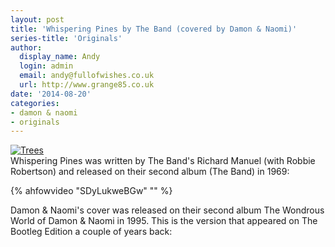 ```yaml
---
layout: post
title: 'Whispering Pines by The Band (covered by Damon & Naomi)'
series-title: 'Originals'
author:
  display_name: Andy
  login: admin
  email: andy@fullofwishes.co.uk
  url: http://www.grange85.co.uk
date: '2014-08-20'
categories:
- damon & naomi
- originals
---
```

<p><a href="https://www.flickr.com/photos/grange85/451474819" title="Trees by Andy Aldridge, on Flickr"><img src="https://media.fullofwishes.co.uk/flickr-downloads/451474819_04634f1853_z.jpg" alt="Trees"></a><br />
Whispering Pines was written by The Band's Richard Manuel (with Robbie Robertson) and released on their second album (The Band) in 1969:<br />

{% ahfowvideo "SDyLukweBGw" "" %}

<p>Damon & Naomi's cover was released on their second album The Wondrous World of Damon & Naomi in 1995. This is the version that appeared on The Bootleg Edition a couple of years back:<br />
